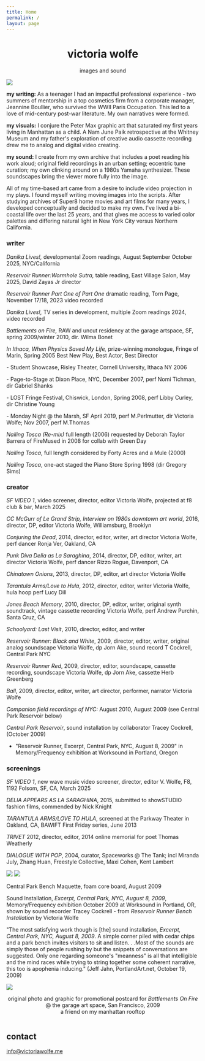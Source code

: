 ```yaml
---
title: Home
permalink: /
layout: page
---
```

<div style="text-align:center">
<h1>victoria wolfe</h1>
<p>images and sound</p>
</div>

![](/uploads/vpointingatcamera.jpg)

**my writing:** As a teenager I had an impactful professional experience - two summers of mentorship in a top cosmetics firm from a corporate manager, Jeannine Boullier, who survived the WWII Paris Occupation. This led to a love of mid-century post-war literature. My own narratives were formed.

**my visuals:** I conjure the Peter Max graphic art that saturated my first years living in Manhattan as a child. A Nam June Paik retrospective at the Whitney Museum and my father's exploration of creative audio cassette recording drew me to analog and digital video creating.

**my sound:** I create from my own archive that includes a poet reading his work aloud; original field recordings in an urban setting; eccentric tune curation; my own clinking around on a 1980s Yamaha synthesizer. These soundscapes bring the viewer more fully into the image. 

All of my time-based art came from a desire to include video projection in my plays. I found myself writing moving images into the scripts. After studying archives of Super8 home movies and art films for many years, I developed conceptually and decided to make my own. I've lived a bi-coastal life over the last 25 years, and that gives me access to varied color palettes and differing natural light in New York City versus Northern California.

### writer

*Danika Lives!,* developmental Zoom readings, August September October 2025, NYC/California 

*Reservoir Runner:Wormhole Sutra,* table reading, East Village Salon, May 2025, David Zayas Jr director

*Reservoir Runner Part One of Part One* dramatic reading, Torn Page, November 17/18, 2023 video recorded

*Danika Lives!,* TV series in development, multiple Zoom readings 2024, video recorded

*Battlements on Fire,* RAW and uncut residency at the garage artspace, SF, spring 2009/winter 2010, dir. Wilma Bonet

*In Ithaca, When Physics Saved My Life,* prize-winning monologue, Fringe of Marin, Spring 2005 Best New Play, Best Actor, Best Director

\- Student Showcase, Risley Theater, Cornell University, Ithaca NY 2006  

\- Page-to-Stage at Dixon Place, NYC, December 2007, perf Nomi Tichman, dir Gabriel Shanks  

\- LOST Fringe Festival, Chiswick, London, Spring 2008, perf Libby Curley, dir Christine Young  

\- Monday Night @ the Marsh, SF April 2019, perf M.Perlmutter, dir Victoria Wolfe;  Nov 2007, perf M.Thomas  

*Nailing Tosca (Re-mix)* full length (2006) requested by Deborah Taylor Barrera of FireMused in 2008 for collab with Green Day  

*Nailing Tosca*, full length considered by Forty Acres and a Mule (2000) 

*Nailing Tosca*, one-act staged the Piano Store Spring 1998 (dir Gregory Sims) 

### creator

*SF VIDEO 1*, video screener, director, editor Victoria Wolfe, projected at f8 club & bar, March 2025

*CC McGurr of Le Grand Strip, Interview on 1980s downtown art world*, 2016, director, DP, editor Victoria Wolfe, Williamsburg, Brooklyn

*Conjuring the Dead*, 2014, director, editor, writer, art director Victoria Wolfe, perf dancer Ronja Ver, Oakland, CA

*Punk Diva Delia as La Saraghina*, 2014, director, DP, editor, writer, art director Victoria Wolfe, perf dancer Rizzo Rogue, Davenport, CA

*Chinatown Onions*, 2013, director, DP, editor, art director Victoria Wolfe

*Tarantula Arms/Love to Hula*, 2012, director, editor, writer Victoria Wolfe, hula hoop perf Lucy Dill

*Jones Beach Memory*, 2010, director, DP, editor, writer, original synth soundtrack, vintage cassette recording Victoria Wolfe, perf Andrew Purchin, Santa Cruz, CA

*Schoolyard: Last Visit*, 2010, director, editor, and writer

*Reservoir Runner: Black and White*, 2009, director, editor, writer, original analog soundscape Victoria Wolfe, dp Jorn Ake, sound record T Cockrell, Central Park NYC

*Reservoir Runner Red*, 2009, director, editor, soundscape, cassette recording, soundscape Victoria Wolfe, dp Jorn Ake, cassette Herb Greenberg

*Ball*, 2009, director, editor, writer, art director, performer, narrator Victoria Wolfe

*Companion field recordings of NYC:* August 2010, August 2009 (see Central Park Reservoir below)

*Central Park Reservoir*, sound installation by collaborator Tracey Cockrell, (October 2009)  

* "Reservoir Runner, Excerpt, Central Park, NYC, August 8, 2009" in Memory/Frequency exhibition at Worksound in Portland, Oregon  

### screenings

*SF VIDEO 1*, new wave music video screener, director, editor V. Wolfe,  F8, 1192 Folsom, SF, CA, March 2025

*DELIA APPEARS AS LA SARAGHINA*, 2015, submitted to showSTUDIO fashion films, commended by Nick Knight

*TARANTULA ARMS/LOVE TO HULA*, screened at the Parkway Theater in Oakland, CA, BAWIFT First Friday series, June 2013

*TRIVET* 2012, director, editor, 2014 online memorial for poet Thomas Weatherly

*DIALOGUE WITH POP*, 2004, curator, Spaceworks @ The Tank; incl Miranda July, Zhang Huan, Freestyle Collective, Maxi Cohen, Kent Lambert

<img src="uploads/Work1.jpg" class="half" />
<img src="uploads/Work2.jpg" class="half" />

Central Park Bench Maquette, foam core board, August 2009

Sound Installation, *Excerpt, Central Park, NYC, August 8, 2009*, Memory/Frequency exhibition October 2009 at Worksound in
Portland, OR, shown by sound recorder Tracey Cockrell - from *Reservoir Runner Bench Installation* by Victoria Wolfe

"The most satisfying work though is \[the] sound installation, *Excerpt, Central Park, NYC, August 8, 2009*. A simple corner piled with cedar chips and a park bench invites visitors to sit and listen. . .Most of the sounds are simply those of people rushing by but the snippets of conversations are suggested. Only one regarding someone's "meanness" is all that intelligible and the mind races while trying to string together some coherent
narrative, this too is apophenia inducing." (Jeff Jahn, PortlandArt.net, October 19, 2009)

![](/uploads/Poster1.jpg)

<div style="text-align:center">
original photo and graphic for promotional postcard for <i>Battlements On Fire</i><br />
@ the garage art space, San Francisco, 2009<br />
a friend on my manhattan rooftop
</div>

[](/uploads/VictoriaWolfeCV.pdf)

![]()

## contact

[info@victoriawolfe.me](mailto:info@victoriawolfe.me)
